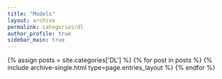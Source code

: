```yaml
---
title: "Models"
layout: archive
permalink: categories/dl
author_profile: true
sidebar_main: true
---
```



{% assign posts = site.categories['DL'] %}
{% for post in posts %} {% include archive-single.html type=page.entries_layout %} {% endfor %}